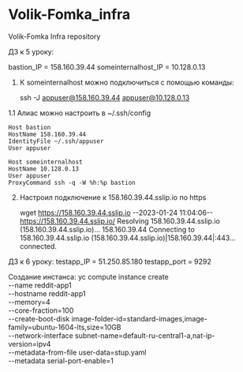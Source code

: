 # Volik-Fomka_infra
Volik-Fomka Infra repository

ДЗ к 5 уроку:

bastion_IP = 158.160.39.44
someinternalhost_IP = 10.128.0.13

1. К someinternalhost можно подключиться с помощью команды:

    ssh -J appuser@158.160.39.44 appuser@10.128.0.13

1.1 Алиас можно настроить в  ~/.ssh/config

	Host bastion
    HostName 158.160.39.44
    IdentityFile ~/.ssh/appuser
    User appuser

	Host someinternalhost
    HostName 10.128.0.13
    User appuser
	ProxyCommand ssh -q -W %h:%p bastion

2. Настроил подключение к 158.160.39.44.sslip.io по https

	wget https://158.160.39.44.sslip.io
	--2023-01-24 11:04:06--  https://158.160.39.44.sslip.io/
	Resolving 158.160.39.44.sslip.io (158.160.39.44.sslip.io)... 158.160.39.44
	Connecting to 158.160.39.44.sslip.io (158.160.39.44.sslip.io)|158.160.39.44|:443... connected.

ДЗ к 6 уроку:
testapp_IP = 51.250.85.180
testapp_port = 9292

Создание инстанса:
	yc compute instance create \
 	 --name reddit-app1 \
 	 --hostname reddit-app1 \
 	 --memory=4 \
 	 --core-fraction=100 \
	  --create-boot-disk image-folder-id=standard-images,image-family=ubuntu-1604-lts,size=10GB \
	  --network-interface subnet-name=default-ru-central1-a,nat-ip-version=ipv4 \
 	 --metadata-from-file user-data=stup.yaml \
	  --metadata serial-port-enable=1
